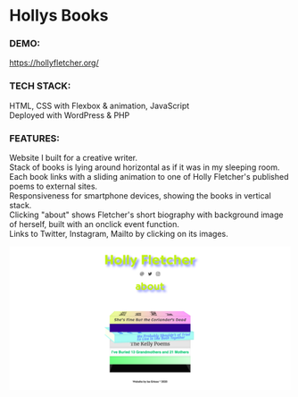 # Hollys Books

### DEMO:
https://hollyfletcher.org/

### TECH STACK:
HTML, CSS with Flexbox & animation, JavaScript\
Deployed with WordPress & PHP

### FEATURES:
Website I built for a creative writer.\
Stack of books is lying around horizontal as if it was in my sleeping room.\
Each book links with a sliding animation to one of Holly Fletcher's published poems to external sites.\
Responsiveness for smartphone devices, showing the books in vertical stack.\
Clicking "about" shows Fletcher's short biography with background image of herself, built with an onclick event function.\
Links to Twitter, Instagram, Mailto by clicking on its images.

![Alt Text](images/holly-demo.png)
